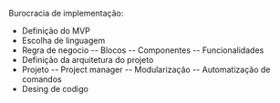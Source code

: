 Burocracia de implementação:
 - Definição do MVP
 - Escolha de linguagem
 - Regra de negocio
    -- Blocos
    -- Componentes
    -- Funcionalidades
 - Definição da arquitetura do projeto
 - Projeto
    -- Project manager
    -- Modularização
    -- Automatização de comandos
 - Desing de codigo